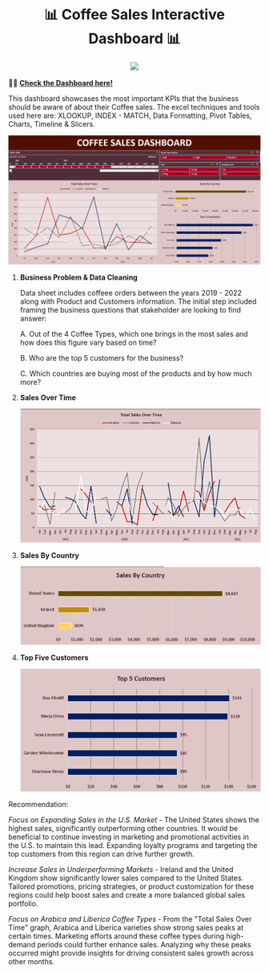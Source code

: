 <h1 align="center">📊 Coffee Sales Interactive Dashboard 📊</h1>
<p align="center">
<img src="https://img.shields.io/badge/Microsoft_Excel-217346?style=for-the-badge&logo=microsoft-excel&logoColor=white" /> 
</p>

👩‍💻 [**Check the Dashboard here!**](https://1drv.ms/x/c/8e8d9958fb97216d/EXtdI1GW7sNBu0CPkarh7GgBTcPkMiUMvl11yrZXXmrXsQ?e=1pGub1)

This dashboard showcases the most important KPIs that the business should be aware of about their Coffee sales. The excel techniques and tools used here are: XLOOKUP, INDEX - MATCH, Data Formatting, Pivot Tables, Charts, Timeline & Slicers.

![Dashboard](images/Dashboard.png)

1. **Business Problem & Data Cleaning**

    Data sheet includes coffeee orders between the years 2019 - 2022 along with Product and Customers information. The initial step included framing the business questions that stakeholder are looking to find answer:

    A. Out of the 4 Coffee Types, which one brings in the most sales and how does this figure vary based on time?
   
    B. Who are the top 5 customers for the business?
   
    C. Which countries are buying most of the products and by how much more?
   

3. **Sales Over Time**

    ![Sales Over Time](images/SOT.png)

4. **Sales By Country**

    ![Countries with highest Sales](images/SC.png)

5. **Top Five Customers**

    ![Product Wise Units Sold](images/TOP5.png)

Recommendation:

*Focus on Expanding Sales in the U.S. Market* - The United States shows the highest sales, significantly outperforming other countries. It would be beneficial to continue investing in marketing and promotional activities in the U.S. to maintain this lead. Expanding loyalty programs and targeting the top customers from this region can drive further growth.

*Increase Sales in Underperforming Markets* - Ireland and the United Kingdom show significantly lower sales compared to the United States. Tailored promotions, pricing strategies, or product customization for these regions could help boost sales and create a more balanced global sales portfolio.

*Focus on Arabica and Liberica Coffee Types* - From the "Total Sales Over Time" graph, Arabica and Liberica varieties show strong sales peaks at certain times. Marketing efforts around these coffee types during high-demand periods could further enhance sales. Analyzing why these peaks occurred might provide insights for driving consistent sales growth across other months.
